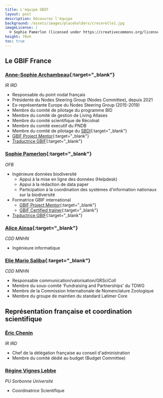 ```yaml
---
title: L'équipe GBIF
layout: post
description: Découvrez l'équipe 
background: /assets/images/placeholders/crecerelle1.jpg
imageLicense: |
  © Sophie Pamerlon (licensed under https://creativecommons.org/licenses/by-sa/4.0/)
height: 70vh
toc: true
---
```

<style> .feature-img img {background-color: white; object-fit: cover }> </style>
## Le GBIF France

### [Anne-Sophie Archambeau](https://www.patrinat.fr/fr/annuaire/anne-sophie-archambeau-6077){:target="_blank"}
_IR IRD_
- Responsable du point nodal français 
- Présidente du Nodes Steering Group (Nodes Committee), depuis 2021
- Ex-représentante Europe du Nodes Steering Group (2015-2019)
- Membre du comité de pilotage du programme BID
- Membre du comité de gestion de Living Atlases
- Membre du comité scientifique de Récolnat 
- Membre du comité executif du PNDB
- Membre du comité de pilotage du [SBDI](https://biodiversitydata.se/){:target="_blank"}
- [GBIF Project Mentor](https://www.gbif.org/mentors){:target="_blank"}
- [Traductrice GBIF](https://www.gbif.org/fr/translators#list){:target="_blank"}

### [Sophie Pamerlon](https://www.patrinat.fr/fr/annuaire/sophie-pamerlon-6148){:target="_blank"}
_OFB_
- Ingénieure données biodiversité
    - Appui à la mise en ligne des données (Helpdesk)
    - Appui à la rédaction de data paper
    - Participation à la coordination des systèmes d'information nationaux sur la biodiversité
- Formatrice GBIF international
    - [GBIF Project Mentor](https://www.gbif.org/mentors){:target="_blank"}
    - [GBIF Certified trainer](https://www.gbif.org/mentors){:target="_blank"}
- [Traductrice GBIF](https://www.gbif.org/fr/translators#list){:target="_blank"}

### [Alice Ainsa](https://isyeb.mnhn.fr/fr/annuaire/alice-ainsa-9568){:target="_blank"}
_CDD MNHN_
- Ingénieure informatique

### [Elie Mario Saliba](https://www.patrinat.fr/fr/annuaire/elie-saliba-7239){:target="_blank"}
_CDD MNHN_
- Responsable communication/valorisation/GRSciColl
- Membre du sous-comité 'Fundraising and Partnerships' du TDWG
- Membre de la Commission Internationale de Nomenclature Zoologique
- Membre du groupe de maintien du standard Latimer Core

## Représentation française et coordination scientifique

### [Éric Chenin](https://scai.sorbonne-universite.fr/public/profiles/view/54d0fe54d1e123a8f10f/33)
_IR IRD_
- Chef de la délégation française au conseil d'administration
- Membre du comité dédié au budget (Budget Committee)

### [Régine Vignes Lebbe](https://isyeb.mnhn.fr/fr/annuaire/regine-vignes-lebbe-408)
_PU Sorbonne Université_
- Coordinatrice Scientifique


